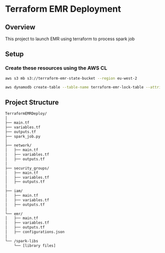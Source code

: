 # Terraform EMR Deployment

## Overview
This project to launch EMR using terraform to process spark job 


## Setup
###  Create these resources using the AWS CL
```bash
aws s3 mb s3://terraform-emr-state-bucket --region eu-west-2
```
```bash
aws dynamodb create-table --table-name terraform-emr-lock-table --attribute-definitions AttributeName=LockID,AttributeType=S --key-schema AttributeName=LockID,KeyType=HASH --provisioned-throughput ReadCapacityUnits=5,WriteCapacityUnits=5 --region eu-west-2
```

## Project Structure
```bash
TerraformEMRDeploy/
│
├── main.tf
├── variables.tf
├── outputs.tf
├── spark_job.py
│
├── network/                  
│   ├── main.tf
│   ├── variables.tf
│   ├── outputs.tf
│
├── security_groups/
│   ├── main.tf
│   ├── variables.tf
│   ├── outputs.tf
│
├── iam/
│   ├── main.tf
│   ├── variables.tf
│   ├── outputs.tf
│
└── emr/
│   ├── main.tf
│   ├── variables.tf
│   ├── outputs.tf
│   ├── configurations.json
│  
└── /spark-libs
    └── [library files]

```


